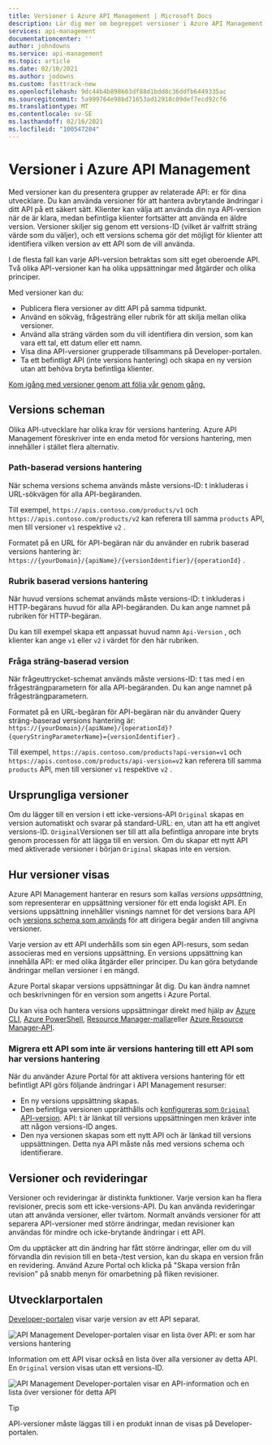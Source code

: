 ```yaml
---
title: Versioner i Azure API Management | Microsoft Docs
description: Lär dig mer om begreppet versioner i Azure API Management.
services: api-management
documentationcenter: ''
author: johndowns
ms.service: api-management
ms.topic: article
ms.date: 02/10/2021
ms.author: jodowns
ms.custom: fasttrack-new
ms.openlocfilehash: 9dc44b4b898603df88d1bdd8c36ddfb6449335ac
ms.sourcegitcommit: 5a999764e98bd71653ad12918c09def7ecd92cf6
ms.translationtype: MT
ms.contentlocale: sv-SE
ms.lasthandoff: 02/16/2021
ms.locfileid: "100547204"
---
```

# <a name="versions-in-azure-api-management"></a>Versioner i Azure API Management

Med versioner kan du presentera grupper av relaterade API: er för dina utvecklare. Du kan använda versioner för att hantera avbrytande ändringar i ditt API på ett säkert sätt. Klienter kan välja att använda din nya API-version när de är klara, medan befintliga klienter fortsätter att använda en äldre version. Versioner skiljer sig genom ett versions-ID (vilket är valfritt sträng värde som du väljer), och ett versions schema gör det möjligt för klienter att identifiera vilken version av ett API som de vill använda.

I de flesta fall kan varje API-version betraktas som sitt eget oberoende API. Två olika API-versioner kan ha olika uppsättningar med åtgärder och olika principer.

Med versioner kan du:

- Publicera flera versioner av ditt API på samma tidpunkt.
- Använd en sökväg, frågesträng eller rubrik för att skilja mellan olika versioner.
- Använd alla sträng värden som du vill identifiera din version, som kan vara ett tal, ett datum eller ett namn.
- Visa dina API-versioner grupperade tillsammans på Developer-portalen.
- Ta ett befintligt API (inte versions hantering) och skapa en ny version utan att behöva bryta befintliga klienter.

[Kom igång med versioner genom att följa vår genom gång.](./api-management-get-started-publish-versions.md)

## <a name="versioning-schemes"></a>Versions scheman

Olika API-utvecklare har olika krav för versions hantering. Azure API Management föreskriver inte en enda metod för versions hantering, men innehåller i stället flera alternativ.

### <a name="path-based-versioning"></a>Path-baserad versions hantering

När schema versions schema används måste versions-ID: t inkluderas i URL-sökvägen för alla API-begäranden.

Till exempel, `https://apis.contoso.com/products/v1` och `https://apis.contoso.com/products/v2` kan referera till samma `products` API, men till versioner `v1` respektive `v2` .

Formatet på en URL för API-begäran när du använder en rubrik baserad versions hantering är: `https://{yourDomain}/{apiName}/{versionIdentifier}/{operationId}` .

### <a name="header-based-versioning"></a>Rubrik baserad versions hantering

När huvud versions schemat används måste versions-ID: t inkluderas i HTTP-begärans huvud för alla API-begäranden. Du kan ange namnet på rubriken för HTTP-begäran.

Du kan till exempel skapa ett anpassat huvud namn `Api-Version` , och klienter kan ange `v1` eller `v2` i värdet för den här rubriken.

### <a name="query-string-based-versioning"></a>Fråga sträng-baserad version

När frågeuttrycket-schemat används måste versions-ID: t tas med i en frågesträngparametern för alla API-begäranden. Du kan ange namnet på frågesträngparametern.

Formatet på en URL-begäran för API-begäran när du använder Query sträng-baserad versions hantering är: `https://{yourDomain}/{apiName}/{operationId}?{queryStringParameterName}={versionIdentifier}` .

Till exempel, `https://apis.contoso.com/products?api-version=v1` och `https://apis.contoso.com/products/api-version=v2` kan referera till samma `products` API, men till versioner `v1` respektive `v2` .

## <a name="original-versions"></a>Ursprungliga versioner

Om du lägger till en version i ett icke-versions-API `Original` skapas en version automatiskt och svarar på standard-URL: en, utan att ha ett angivet versions-ID. `Original`Versionen ser till att alla befintliga anropare inte bryts genom processen för att lägga till en version. Om du skapar ett nytt API med aktiverade versioner i början `Original` skapas inte en version.

## <a name="how-versions-are-represented"></a>Hur versioner visas

Azure API Management hanterar en resurs som kallas *versions uppsättning*, som representerar en uppsättning versioner för ett enda logiskt API. En versions uppsättning innehåller visnings namnet för det versions bara API och [versions schema som används](#versioning-schemes) för att dirigera begär anden till angivna versioner.

Varje version av ett API underhålls som sin egen API-resurs, som sedan associeras med en versions uppsättning. En versions uppsättning kan innehålla API: er med olika åtgärder eller principer. Du kan göra betydande ändringar mellan versioner i en mängd.

Azure Portal skapar versions uppsättningar åt dig. Du kan ändra namnet och beskrivningen för en version som angetts i Azure Portal.

Du kan visa och hantera versions uppsättningar direkt med hjälp av [Azure CLI](/cli/azure/apim/api/versionset), [Azure PowerShell](/powershell/module/az.apimanagement/#api-management), [Resource Manager-mallar](/azure/templates/microsoft.apimanagement/service/apiversionsets)eller [Azure Resource Manager-API](/rest/api/apimanagement/2020-06-01-preview/apiversionset).

### <a name="migrating-a-non-versioned-api-to-a-versioned-api"></a>Migrera ett API som inte är versions hantering till ett API som har versions hantering

När du använder Azure Portal för att aktivera versions hantering för ett befintligt API görs följande ändringar i API Management resurser:

 * En ny versions uppsättning skapas.
 * Den befintliga versionen upprätthålls och [konfigureras som `Original` API-version](#original-versions). API: t är länkat till versions uppsättningen men kräver inte att någon versions-ID anges.
 * Den nya versionen skapas som ett nytt API och är länkad till versions uppsättningen. Detta nya API måste nås med versions schema och identifierare.

## <a name="versions-and-revisions"></a>Versioner och revideringar

Versioner och revideringar är distinkta funktioner. Varje version kan ha flera revisioner, precis som ett icke-versions-API. Du kan använda revideringar utan att använda versioner, eller tvärtom. Normalt används versioner för att separera API-versioner med större ändringar, medan revisioner kan användas för mindre och icke-brytande ändringar i ett API.

Om du upptäcker att din ändring har fått större ändringar, eller om du vill förvandla din revision till en beta-/test version, kan du skapa en version från en revidering. Använd Azure Portal och klicka på "Skapa version från revision" på snabb menyn för omarbetning på fliken revisioner.

## <a name="developer-portal"></a>Utvecklarportalen

[Developer-portalen](./api-management-howto-developer-portal.md) visar varje version av ett API separat.

![API Management Developer-portalen visar en lista över API: er som har versions hantering](media/api-management-versions/portal-list.png)

Information om ett API visar också en lista över alla versioner av detta API. En `Original` version visas utan ett versions-ID.

![API Management Developer-portalen visar en API-information och en lista över versioner för detta API](media/api-management-versions/portal-details.png)

> [!TIP]
> API-versioner måste läggas till i en produkt innan de visas på Developer-portalen.
